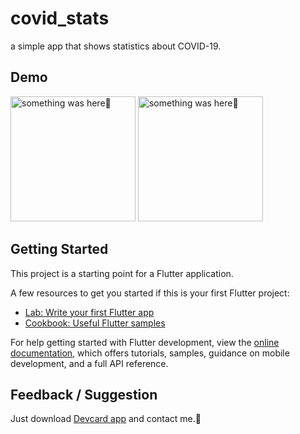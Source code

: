 # covid_stats

a simple app that shows statistics about COVID-19.

## Demo

<p> 
    <img width="200" src="https://user-images.githubusercontent.com/115228605/218117727-39d698a4-6e75-40cc-9b54-14abf222e79d.jpeg" alt="something was here🤔">
    <img width="200" src="https://user-images.githubusercontent.com/115228605/218117569-33676e45-086c-462c-b8c3-6b6643109562.mp4" alt="something was here🤔">
</p>


## Getting Started

This project is a starting point for a Flutter application.

A few resources to get you started if this is your first Flutter project:

- [Lab: Write your first Flutter app](https://docs.flutter.dev/get-started/codelab)
- [Cookbook: Useful Flutter samples](https://docs.flutter.dev/cookbook)

For help getting started with Flutter development, view the
[online documentation](https://docs.flutter.dev/), which offers tutorials,
samples, guidance on mobile development, and a full API reference.

## Feedback / Suggestion

Just download [Devcard app](https://github.com/Priyank-Bhagat/dev_card/raw/master/build/app/outputs/flutter-apk/app-release.apk) and contact me.🤗



